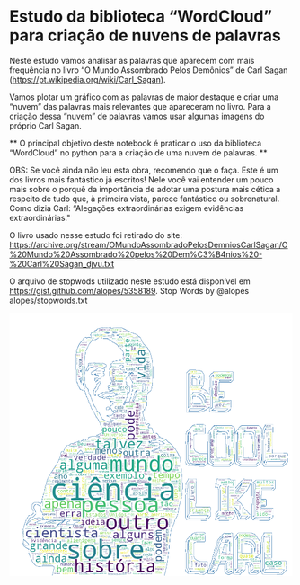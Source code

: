 # Estudo da biblioteca “WordCloud” para criação de nuvens de palavras

Neste estudo vamos analisar as palavras que aparecem com mais frequência no livro “O Mundo Assombrado Pelos Demônios” de Carl Sagan (https://pt.wikipedia.org/wiki/Carl_Sagan).

Vamos plotar um gráfico com as palavras de maior destaque e criar uma “nuvem” das palavras mais relevantes que apareceram no livro. Para a criação dessa “nuvem” de palavras vamos usar algumas imagens do próprio Carl Sagan.

** O principal objetivo deste notebook é praticar o uso da biblioteca “WordCloud” no python para a criação de uma nuvem de palavras. **


OBS: Se você ainda não leu esta obra, recomendo que o faça. Este é um dos livros mais fantástico já escritos! Nele você vai entender um pouco mais sobre o porquê da importância de adotar uma postura mais cética a respeito de tudo que, à primeira vista, parece fantástico ou sobrenatural. </br> Como dizia Carl: “Alegações extraordinárias exigem evidências extraordinárias."

O livro usado nesse estudo foi retirado do site: https://archive.org/stream/OMundoAssombradoPelosDemniosCarlSagan/O%20Mundo%20Assombrado%20pelos%20Dem%C3%B4nios%20-%20Carl%20Sagan_djvu.txt

O arquivo de stopwods utilizado neste estudo está disponível em https://gist.github.com/alopes/5358189. Stop Words by @alopes alopes/stopwords.txt


![](wc_carl_sagan_04.png)

